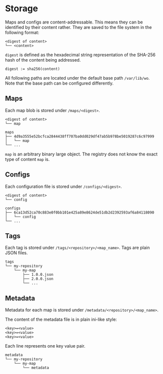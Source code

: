 Storage
=======

Maps and configs are content-addressable. This means they can be identified by their content rather. They are saved to the file system in the following format:

```
<digest of content>
└── <content>
```

`digest` is defined as the hexadecimal string representation of the SHA-256 hash of the content being addressed.  

```
digest := sha256(content)
```

All following paths are located under the default base path `/var/lib/wo`. Note that the base path can be configured differently.

Maps
----

Each map blob is stored under `/maps/<digest>`.

```
<digest of content>
└── map

maps
├── 4d9a3555e52bcfca2844438ff707ba0dd029df47ab5b978be5019287c6c97999
│   └── map
└── ...
```

`map` is an arbitrary binary large object. The registry does not know the exact type of content `map` is. 

Configs
-------

Each configuration file is stored under `/configs/<digest>`.

```
<digest of content>
└── config

configs
├── 6ca13d52ca70c883e0f0bb101e425a89e8624de51db2d2392593af6a84118090
│   └── config
└── ...
```

Tags
----

Each tag is stored under `/tags/<repository>/<map_name>`. Tags are plain JSON files.

```
tags
└── my-repository
    └── my-map
        ├── 1.0.0.json
        ├── 2.0.0.json
        └── ...
```

Metadata
--------

Metadata for each map is stored under `/metadata/<repository>/<map_name>`.

The content of the metadata file is in plain ini-like style:

```
<key>=<value>
<key>=<value>
<key>=<value>
```

Each line represents one key value pair.

```
metadata
└── my-repository
    └── my-map
        └── metadata
```


